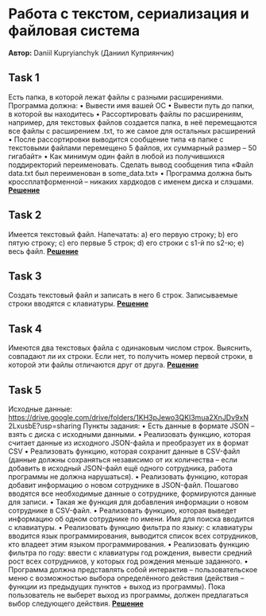 # Работа с текстом, сериализация и файловая система

**Автор:** Daniil Kupryianchyk (Даниил Куприянчик)

## Task 1
Есть папка, в которой лежат файлы с разными расширениями.
Программа должна:
• Вывести имя вашей ОС
• Вывести путь до папки, в которой вы находитесь
• Рассортировать файлы по расширениям, например, для
текстовых файлов создается папка, в неё перемещаются все
файлы с расширением .txt, то же самое для остальных
расширений
• После рассортировки выводится сообщение типа «в папке с
текстовыми файлами перемещено 5 файлов, их суммарный
размер – 50 гигабайт»
• Как минимум один файл в любой из получившихся
поддиректорий переименовать. Сделать вывод сообщения
типа «Файл data.txt был переименован в some_data.txt»
• Программа должна быть кроссплатформенной – никаких
хардкодов с именем диска и слэшами.
**[Решение](task_1/script.py)**

## Task 2
 Имеется текстовый файл. Напечатать:
  a) его первую строку;
  b) его пятую строку;
  c) его первые 5 строк;
  d) его строки с s1-й по s2-ю;
  e) весь файл.
**[Решение](task_2/script.py)**

## Task 3
Создать текстовый файл и записать в него 6 строк.
Записываемые строки вводятся с клавиатуры.
**[Решение](task_3/script.py)**

## Task 4
Имеются два текстовых файла с одинаковым числом строк. Выяснить,
 совпадают ли их строки. Если нет, то получить номер первой строки,
 в которой эти файлы отличаются друг от друга.
**[Решение](task_4/script.py)**

## Task 5
Исходные данные:
https://drive.google.com/drive/folders/1KH3pJewo3QKl3mua2XnJDv9xN
2LxusbE?usp=sharing
Пункты задания:
• Есть данные в формате JSON – взять с диска с исходными
данными.
• Реализовать функцию, которая считает данные из исходного
JSON-файла и преобразует их в формат CSV
• Реализовать функцию, которая сохранит данные в CSV-файл
(данные должны сохраняться независимо от их количества –
если добавить в исходный JSON-файл ещё одного
сотрудника, работа программы не должна нарушаться).
• Реализовать функцию, которая добавит информацию о новом
сотруднике в JSON-файл. Пошагово вводятся все
необходимые данные о сотруднике, формируются данные для
записи.
• Такая же функция для добавления информации о новом
сотруднике в CSV-файл.
• Реализовать функцию, которая выведет информацию об
одном сотруднике по имени. Имя для поиска вводится с
клавиатуры.
• Реализовать функцию фильтра по языку: с клавиатуры
вводится язык программирования, выводится список всех
сотрудников, кто владеет этим языком программирования.
• Реализовать функцию фильтра по году: ввести с клавиатуры
год рождения, вывести средний рост всех сотрудников, у
которых год рождения меньше заданного.
• Программа должна представлять собой интерактив –
пользовательское меню с возможностью выбора
определённого действия (действия – функции из предыдущих
пунктов + выход из программы). Пока пользователь не
выберет выход из программы, должен предлагаться выбор
следующего действия.
**[Решение](task_5/script.py)**
